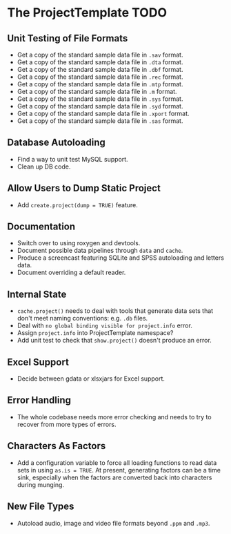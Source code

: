 # The ProjectTemplate TODO

## Unit Testing of File Formats
* Get a copy of the standard sample data file in `.sav` format.
* Get a copy of the standard sample data file in `.dta` format.
* Get a copy of the standard sample data file in `.dbf` format.
* Get a copy of the standard sample data file in `.rec` format.
* Get a copy of the standard sample data file in `.mtp` format.
* Get a copy of the standard sample data file in `.m` format.
* Get a copy of the standard sample data file in `.sys` format.
* Get a copy of the standard sample data file in `.syd` format.
* Get a copy of the standard sample data file in `.xport` format.
* Get a copy of the standard sample data file in `.sas` format.

## Database Autoloading
* Find a way to unit test MySQL support.
* Clean up DB code.

## Allow Users to Dump Static Project
* Add `create.project(dump = TRUE)` feature.

## Documentation
* Switch over to using roxygen and devtools.
* Document possible data pipelines through `data` and `cache`.
* Produce a screencast featuring SQLite and SPSS autoloading and letters data.
* Document overriding a default reader.

## Internal State
* `cache.project()` needs to deal with tools that generate data sets that don't meet naming conventions: e.g. `.db` files.
* Deal with `no global binding visible for project.info` error.
* Assign `project.info` into ProjectTemplate namespace?
* Add unit test to check that `show.project()` doesn't produce an error.

## Excel Support
* Decide between gdata or xlsxjars for Excel support.

## Error Handling
* The whole codebase needs more error checking and needs to try to recover from more types of errors.

## Characters As Factors
* Add a configuration variable to force all loading functions to read data sets in using `as.is = TRUE`. At present, generating factors can be a time sink, especially when the factors are converted back into characters during munging.

## New File Types
* Autoload audio, image and video file formats beyond `.ppm` and `.mp3`.
